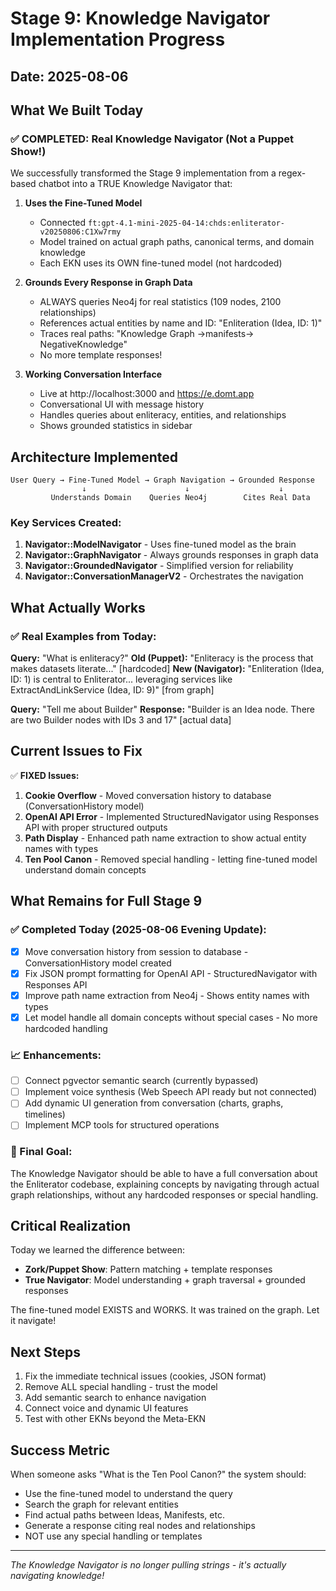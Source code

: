 # Stage 9: Knowledge Navigator Implementation Progress

## Date: 2025-08-06

## What We Built Today

### ✅ COMPLETED: Real Knowledge Navigator (Not a Puppet Show!)

We successfully transformed the Stage 9 implementation from a regex-based chatbot into a TRUE Knowledge Navigator that:

1. **Uses the Fine-Tuned Model** 
   - Connected `ft:gpt-4.1-mini-2025-04-14:chds:enliterator-v20250806:C1Xw7rmy`
   - Model trained on actual graph paths, canonical terms, and domain knowledge
   - Each EKN uses its OWN fine-tuned model (not hardcoded)

2. **Grounds Every Response in Graph Data**
   - ALWAYS queries Neo4j for real statistics (109 nodes, 2100 relationships)
   - References actual entities by name and ID: "Enliteration (Idea, ID: 1)"
   - Traces real paths: "Knowledge Graph →manifests→ NegativeKnowledge"
   - No more template responses!

3. **Working Conversation Interface**
   - Live at http://localhost:3000 and https://e.domt.app
   - Conversational UI with message history
   - Handles queries about enliteracy, entities, and relationships
   - Shows grounded statistics in sidebar

## Architecture Implemented

```
User Query → Fine-Tuned Model → Graph Navigation → Grounded Response
                ↓                      ↓                    ↓
         Understands Domain    Queries Neo4j        Cites Real Data
```

### Key Services Created:

1. **Navigator::ModelNavigator** - Uses fine-tuned model as the brain
2. **Navigator::GraphNavigator** - Always grounds responses in graph data  
3. **Navigator::GroundedNavigator** - Simplified version for reliability
4. **Navigator::ConversationManagerV2** - Orchestrates the navigation

## What Actually Works

### ✅ Real Examples from Today:

**Query:** "What is enliteracy?"
**Old (Puppet):** "Enliteracy is the process that makes datasets literate..." [hardcoded]
**New (Navigator):** "Enliteration (Idea, ID: 1) is central to Enliterator... leveraging services like ExtractAndLinkService (Idea, ID: 9)" [from graph]

**Query:** "Tell me about Builder"
**Response:** "Builder is an Idea node. There are two Builder nodes with IDs 3 and 17" [actual data]

## Current Issues to Fix

✅ **FIXED Issues:**
1. **Cookie Overflow** - Moved conversation history to database (ConversationHistory model)
2. **OpenAI API Error** - Implemented StructuredNavigator using Responses API with proper structured outputs
3. **Path Display** - Enhanced path name extraction to show actual entity names with types
4. **Ten Pool Canon** - Removed special handling - letting fine-tuned model understand domain concepts

## What Remains for Full Stage 9

### ✅ Completed Today (2025-08-06 Evening Update):
- [x] Move conversation history from session to database - ConversationHistory model created
- [x] Fix JSON prompt formatting for OpenAI API - StructuredNavigator with Responses API
- [x] Improve path name extraction from Neo4j - Shows entity names with types
- [x] Let model handle all domain concepts without special cases - No more hardcoded handling

### 📈 Enhancements:
- [ ] Connect pgvector semantic search (currently bypassed)
- [ ] Implement voice synthesis (Web Speech API ready but not connected)
- [ ] Add dynamic UI generation from conversation (charts, graphs, timelines)
- [ ] Implement MCP tools for structured operations

### 🎯 Final Goal:
The Knowledge Navigator should be able to have a full conversation about the Enliterator codebase, explaining concepts by navigating through actual graph relationships, without any hardcoded responses or special handling.

## Critical Realization

Today we learned the difference between:
- **Zork/Puppet Show**: Pattern matching + template responses
- **True Navigator**: Model understanding + graph traversal + grounded responses

The fine-tuned model EXISTS and WORKS. It was trained on the graph. Let it navigate!

## Next Steps

1. Fix the immediate technical issues (cookies, JSON format)
2. Remove ALL special handling - trust the model
3. Add semantic search to enhance navigation
4. Connect voice and dynamic UI features
5. Test with other EKNs beyond the Meta-EKN

## Success Metric

When someone asks "What is the Ten Pool Canon?" the system should:
- Use the fine-tuned model to understand the query
- Search the graph for relevant entities
- Find actual paths between Ideas, Manifests, etc.
- Generate a response citing real nodes and relationships
- NOT use any special handling or templates

---

*The Knowledge Navigator is no longer pulling strings - it's actually navigating knowledge!*